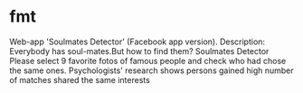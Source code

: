 fmt
===

Web-app  'Soulmates Detector' (Facebook app version). 
Description:
Everybody has soul-mates.But how to find them? Soulmates Detector
Please select 9 favorite fotos of famous people and check who had chose the same ones.
Psychologists' research shows persons gained high number of matches shared the same interests
